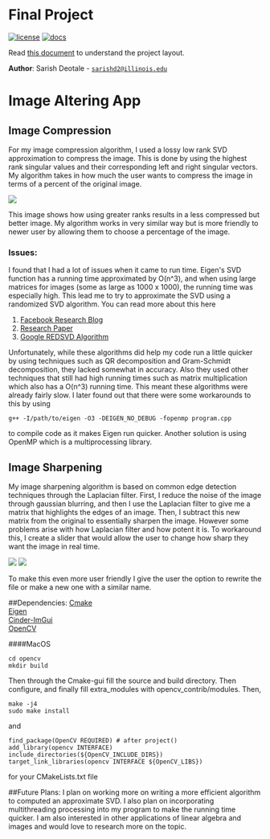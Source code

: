 # Final Project

[![license](https://img.shields.io/badge/license-MIT-green)](LICENSE)
[![docs](https://img.shields.io/badge/docs-yes-brightgreen)](docs/README.md)

Read [this document](https://github.com/CS126SP20/project-proposal-notSarish) to understand the project
layout.

**Author**: Sarish Deotale - [`sarishd2@illinois.edu`](mailto:sarishd2@illinois.edu)

# Image Altering App

## Image Compression

For my image compression algorithm, I used a lossy low rank SVD approximation to compress the image. This is done by using the highest rank singular values and their corresponding left and right singular vectors. My algorithm takes in how much the user wants to compress the image in terms of a percent of the original image.

![](https://d3i71xaburhd42.cloudfront.net/6d3c3acb5e020bb13eb64194b4456e7550197ed8/5-Figure3-1.png)

This image shows how using greater ranks results in a less compressed but better image. My algorithm works in very similar way but is more friendly to newer user by allowing them to choose a percentage of the image.

### Issues:
I found that I had a lot of issues when it came to run time. Eigen's SVD function has a running time approximated by O(n^3), and when using large matrices for images (some as large as 1000 x 1000), the running time was especially high. This lead me to try to approximate the SVD using a randomized SVD algorithm. You can read more about this here
1. [Facebook Research Blog](https://research.fb.com/blog/2014/09/fast-randomized-svd/)
2. [Research Paper](https://arxiv.org/pdf/1907.06470.pdf)
3. [Google REDSVD Algorithm](https://code.google.com/archive/p/redsvd/)

Unfortunately, while these algorithms did help my code run a little quicker by using techniques such as QR decomposition and Gram-Schmidt decomposition, they lacked somewhat in accuracy. Also they used other techniques that still had high running times such as matrix multiplication which also has a O(n^3) running time. This meant these algorithms were already fairly slow. I later found out that there were some workarounds to this by using  

```
g++ -I/path/to/eigen -O3 -DEIGEN_NO_DEBUG -fopenmp program.cpp
```

to compile code as it makes Eigen run quicker. Another solution is using OpenMP which is a multiprocessing library. 
## Image Sharpening

My image sharpening algorithm is based on common edge detection techniques through the Laplacian filter. First, I reduce the noise of the image through gaussian blurring, and then I use the Laplacian filter to give me a matrix that highlights the edges of an image. Then, I subtract this new matrix from the original to essentially sharpen the image. However some problems arise with how Laplacian filter and how potent it is. To workaround this, I create a slider that would allow the user to change how sharp they want the image in real time.

![](file:///Users/sarishdeotale/Desktop/Screen%20Shot%202020-05-06%20at%2011.53.42%20PM.png)
![](file:///Users/sarishdeotale/Desktop/Screen%20Shot%202020-05-06%20at%2011.53.30%20PM.png)

To make this even more user friendly I give the user the option to rewrite the file or make a new one with a similar name.




##Dependencies:
[Cmake](https://cmake.org/)  
[Eigen](https://gitlab.com/libeigen/eigen.git)  
[Cinder-ImGui](https://github.com/simongeilfus/Cinder-ImGui)  
[OpenCV](https://github.com/opencv/opencv/tree/4.3.0)  

####MacOS
```
cd opencv
mkdir build
```

Then through the Cmake-gui fill the source and build directory. Then configure, and finally fill extra_modules with opencv_contrib/modules. Then,

```
make -j4
sudo make install
```
and 

```
find_package(OpenCV REQUIRED) # after project()
add_library(opencv INTERFACE)
include_directories(${OpenCV_INCLUDE_DIRS})
target_link_libraries(opencv INTERFACE ${OpenCV_LIBS})
```
for your CMakeLists.txt file

##Future Plans:
I plan on working more on writing a more efficient algorithm to computed an approximate SVD. I also plan on incorporating multithreading processing into my program to make the running time quicker. I am also interested in other applications of linear algebra and images and would love to research more on the topic.

